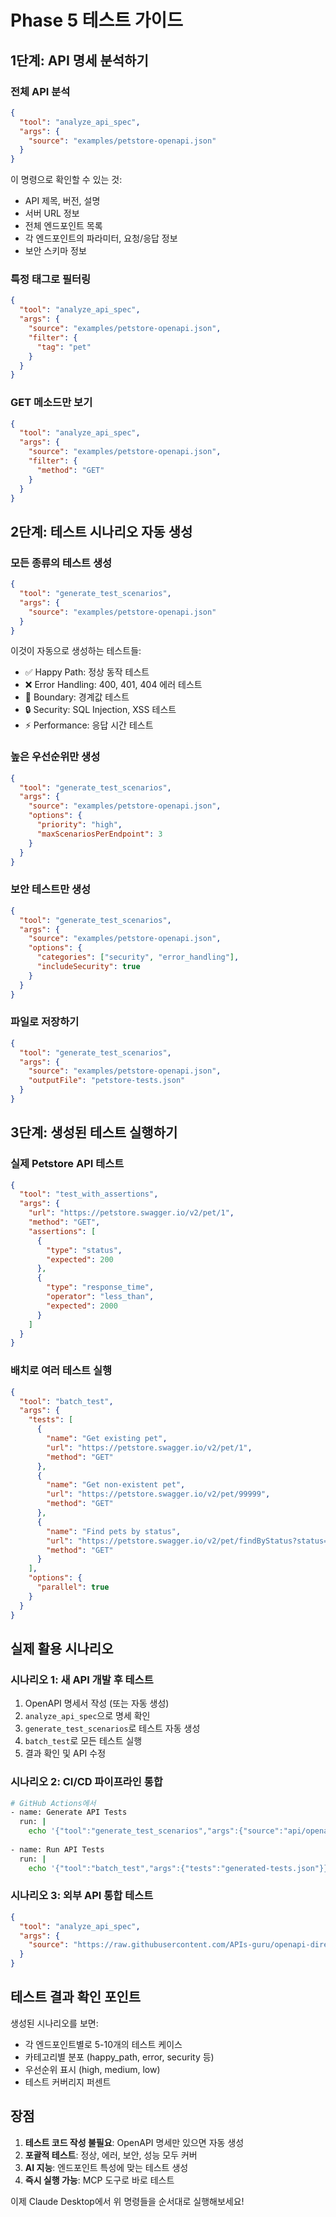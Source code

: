 # Phase 5 테스트 가이드

## 1단계: API 명세 분석하기

### 전체 API 분석
```json
{
  "tool": "analyze_api_spec",
  "args": {
    "source": "examples/petstore-openapi.json"
  }
}
```

이 명령으로 확인할 수 있는 것:
- API 제목, 버전, 설명
- 서버 URL 정보
- 전체 엔드포인트 목록
- 각 엔드포인트의 파라미터, 요청/응답 정보
- 보안 스키마 정보

### 특정 태그로 필터링
```json
{
  "tool": "analyze_api_spec", 
  "args": {
    "source": "examples/petstore-openapi.json",
    "filter": {
      "tag": "pet"
    }
  }
}
```

### GET 메소드만 보기
```json
{
  "tool": "analyze_api_spec",
  "args": {
    "source": "examples/petstore-openapi.json",
    "filter": {
      "method": "GET"
    }
  }
}
```

## 2단계: 테스트 시나리오 자동 생성

### 모든 종류의 테스트 생성
```json
{
  "tool": "generate_test_scenarios",
  "args": {
    "source": "examples/petstore-openapi.json"
  }
}
```

이것이 자동으로 생성하는 테스트들:
- ✅ Happy Path: 정상 동작 테스트
- ❌ Error Handling: 400, 401, 404 에러 테스트  
- 🔢 Boundary: 경계값 테스트
- 🔒 Security: SQL Injection, XSS 테스트
- ⚡ Performance: 응답 시간 테스트

### 높은 우선순위만 생성
```json
{
  "tool": "generate_test_scenarios",
  "args": {
    "source": "examples/petstore-openapi.json",
    "options": {
      "priority": "high",
      "maxScenariosPerEndpoint": 3
    }
  }
}
```

### 보안 테스트만 생성
```json
{
  "tool": "generate_test_scenarios",
  "args": {
    "source": "examples/petstore-openapi.json",
    "options": {
      "categories": ["security", "error_handling"],
      "includeSecurity": true
    }
  }
}
```

### 파일로 저장하기
```json
{
  "tool": "generate_test_scenarios",
  "args": {
    "source": "examples/petstore-openapi.json",
    "outputFile": "petstore-tests.json"
  }
}
```

## 3단계: 생성된 테스트 실행하기

### 실제 Petstore API 테스트
```json
{
  "tool": "test_with_assertions",
  "args": {
    "url": "https://petstore.swagger.io/v2/pet/1",
    "method": "GET",
    "assertions": [
      {
        "type": "status",
        "expected": 200
      },
      {
        "type": "response_time",
        "operator": "less_than", 
        "expected": 2000
      }
    ]
  }
}
```

### 배치로 여러 테스트 실행
```json
{
  "tool": "batch_test",
  "args": {
    "tests": [
      {
        "name": "Get existing pet",
        "url": "https://petstore.swagger.io/v2/pet/1",
        "method": "GET"
      },
      {
        "name": "Get non-existent pet", 
        "url": "https://petstore.swagger.io/v2/pet/99999",
        "method": "GET"
      },
      {
        "name": "Find pets by status",
        "url": "https://petstore.swagger.io/v2/pet/findByStatus?status=available",
        "method": "GET"
      }
    ],
    "options": {
      "parallel": true
    }
  }
}
```

## 실제 활용 시나리오

### 시나리오 1: 새 API 개발 후 테스트
1. OpenAPI 명세서 작성 (또는 자동 생성)
2. `analyze_api_spec`으로 명세 확인
3. `generate_test_scenarios`로 테스트 자동 생성
4. `batch_test`로 모든 테스트 실행
5. 결과 확인 및 API 수정

### 시나리오 2: CI/CD 파이프라인 통합
```bash
# GitHub Actions에서
- name: Generate API Tests
  run: |
    echo '{"tool":"generate_test_scenarios","args":{"source":"api/openapi.yaml"}}' | npx api-forge
    
- name: Run API Tests  
  run: |
    echo '{"tool":"batch_test","args":{"tests":"generated-tests.json"}}' | npx api-forge
```

### 시나리오 3: 외부 API 통합 테스트
```json
{
  "tool": "analyze_api_spec",
  "args": {
    "source": "https://raw.githubusercontent.com/APIs-guru/openapi-directory/main/APIs/github.com/v3/openapi.yaml"
  }
}
```

## 테스트 결과 확인 포인트

생성된 시나리오를 보면:
- 각 엔드포인트별로 5-10개의 테스트 케이스
- 카테고리별 분포 (happy_path, error, security 등)
- 우선순위 표시 (high, medium, low)
- 테스트 커버리지 퍼센트

## 장점

1. **테스트 코드 작성 불필요**: OpenAPI 명세만 있으면 자동 생성
2. **포괄적 테스트**: 정상, 에러, 보안, 성능 모두 커버
3. **AI 지능**: 엔드포인트 특성에 맞는 테스트 생성
4. **즉시 실행 가능**: MCP 도구로 바로 테스트

이제 Claude Desktop에서 위 명령들을 순서대로 실행해보세요!